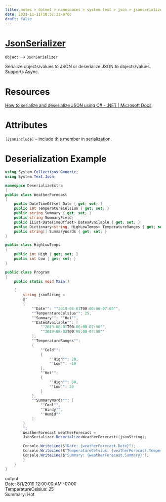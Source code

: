 ```yaml
---
title: notes > dotnet > namespaces > system text > json > jsonserializer
date: 2021-11-11T10:57:32-0700
draft: false
---
```

# [JsonSerializer](https://docs.microsoft.com/en-us/dotnet/api/system.text.json.jsonserializer?view=net-6.0)
`Object` –> `JsonSerializer`  

Serialize objects/values to JSON or deserialize JSON to objects/values.  
Supports Async.  

# Resources
[How to serialize and deserialize JSON using C# - .NET | Microsoft Docs](https://docs.microsoft.com/en-us/dotnet/standard/serialization/system-text-json-how-to?pivots=dotnet-6-0)

# Attributes
`[JsonInclude]` – include this member in serialization.

# Deserialization Example
```cs
using System.Collections.Generic;
using System.Text.Json;

namespace DeserializeExtra 
{
public class WeatherForecast 
{
    public DateTimeOffset Date { get; set; }
    public int TemperatureCelsius { get; set; }
    public string Summary { get; set; }
    public string SummaryField;
    public IList<DateTimeOffset> DatesAvailable { get; set; }
    public Dictionary<string, HighLowTemps> TemperatureRanges { get; set; }
    public string[] SummaryWords { get; set; }
}

public class HighLowTemps 
{
    public int High { get; set; }
    public int Low { get; set; }
}

public class Program 
{
    public static void Main()

    {
        string jsonString =
        @"
        {
            ""Date"": ""2019-08-01T00:00:00-07:00"",
            ""TemperatureCelsius"": 25,
            ""Summary"": ""Hot"",
            ""DatesAvailable"": [
                ""2019-08-01T00:00:00-07:00"",
                ""2019-08-02T00:00:00-07:00""
            ],
            ""TemperatureRanges"": 
            {
                ""Cold"": 
                {
                    ""High"": 20,
                    ""Low"": -10
                },
                ""Hot"": 
                {
                    ""High"": 60,
                    ""Low"": 20
                }
            },
            ""SummaryWords"": [
                ""Cool"",
                ""Windy"",
                ""Humid""
            ]
        }
        ";
        WeatherForecast weatherForecast =
        JsonSerializer.Deserialize<WeatherForecast>(jsonString);

        Console.WriteLine($"Date: {weatherForecast.Date}");
        Console.WriteLine($"TemperatureCelsius: {weatherForecast.TemperatureCelsius}");
        Console.WriteLine($"Summary: {weatherForecast.Summary}");
        }
    }
}
```
output:  
Date: 8/1/2019 12:00:00 AM -07:00  
TemperatureCelsius: 25  
Summary: Hot  

